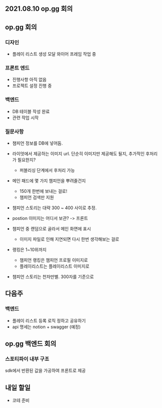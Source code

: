 ## 2021.08.10 op.gg 회의

## op.gg 회의

### 디자인

 * 플레이 리스트 생성 모달 와이어 프레임 작업 중

### 프론트 엔드

 * 진행사항 아직 없음
 * 프로젝트 설정 진행 중

### 백엔드

 * DB 테이블 작성 완료
 * 관련 작업 시작

### 질문사항
 
 * 챔피언 정보를 DB에 넣어둠. 
 * 라이엇에서 제공하는 이미지 url. 단순히 이미지만 제공해도 될지, 추가적인 후처리가 필요한지?
    * 퍼블리싱 단계에서 후처리 가능

 * 메인 패드에 몇 가지 챔피언을 뿌려줄건지
    * 150개 한번에 보내는 걸로!
    * 챔피언 검색만 지원

 * 챔피언 스토리는 대략 300 ~ 400 사이로 추정.
 * postion 이미지는 어디서 보관? -> 프론트

 * 챔피언 중 랜덤으로 골라서 메인 화면에 표시
    * 이미지 파일로 인해 지연되면 다시 한번 생각해보는 걸로

 * 랭킹은 1~10위까지
    * 챔피언 랭킹은 챔피언 프로필 이미지로
    * 플레이리스트는 플레이리스트 이미지로

 * 챔피언 스토리는 천차만별. 300자를 기준으로

## 다음주

### 백엔드

 * 플레이 리스트 등록 로직 정하고 공유하기
 * api 명세는 notion + swagger (예정)

## op.gg 백엔드 회의

### 스포티파이 내부 구조

sdk에서 반환된 값을 가공하여 프론트로 제공

## 내일 할일
 - 코테 준비